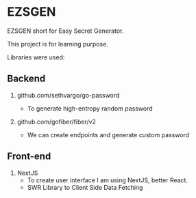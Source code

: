 # EZSGEN

EZSGEN short for Easy Secret Generator.


This project is for learning purpose.

Libraries were used:


## Backend
1. github.com/sethvargo/go-password
    - To generate high-entropy random password
    
2. github.com/gofiber/fiber/v2
    - We can create endpoints and generate custom password

##  Front-end
1. NextJS
    - To create user interface I am using NextJS, better React.
    - SWR Library to Client Side Data Fetching